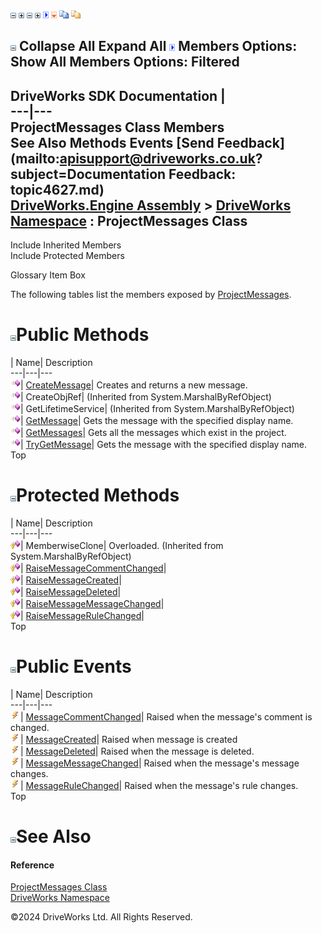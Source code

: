 ![](dotnetimages/collapse.gif) ![](dotnetimages/expand.gif) ![](dotnetimages/collapse.gif) ![](dotnetimages/expand.gif) ![](dotnetimages/drpdown.gif) ![](dotnetimages/drpdown_orange.gif) ![](dotnetimages/copycode.gif) ![](dotnetimages/copycodeHighlight.gif)

![](dotnetimages/collapse.gif) Collapse All Expand All ![](dotnetimages/drpdown.gif) Members Options: Show All  Members Options: Filtered   
---  
DriveWorks SDK Documentation  |   
---|---  
ProjectMessages Class Members   
See Also Methods Events [Send Feedback](mailto:apisupport@driveworks.co.uk?subject=Documentation Feedback: topic4627.md)  
[DriveWorks.Engine Assembly](topic2156.md) > [DriveWorks Namespace](topic2159.md) : ProjectMessages Class  
---  
  
Include Inherited Members    
Include Protected Members  


Glossary Item Box

The following tables list the members exposed by [ProjectMessages](topic4627.md).

# ![](dotnetimages/collapse.gif)Public Methods

| Name| Description  
---|---|---  
![Public Method](dotnetimages/publicMethod.gif)| [CreateMessage](topic4633.md)| Creates and returns a new message.   
![Public Method](dotnetimages/publicMethod.gif)| CreateObjRef|  (Inherited from System.MarshalByRefObject)  
![Public Method](dotnetimages/publicMethod.gif)| GetLifetimeService|  (Inherited from System.MarshalByRefObject)  
![Public Method](dotnetimages/publicMethod.gif)| [GetMessage](topic4634.md)| Gets the message with the specified display name.   
![Public Method](dotnetimages/publicMethod.gif)| [GetMessages](topic4635.md)| Gets all the messages which exist in the project.   
![Public Method](dotnetimages/publicMethod.gif)| [TryGetMessage](topic4641.md)| Gets the message with the specified display name.   
Top

# ![](dotnetimages/collapse.gif)Protected Methods

| Name| Description  
---|---|---  
![Protected Method](dotnetimages/protectedMethod.gif)| MemberwiseClone| Overloaded. (Inherited from System.MarshalByRefObject)  
![Protected Method](dotnetimages/protectedMethod.gif)| [RaiseMessageCommentChanged](topic4636.md)|   
![Protected Method](dotnetimages/protectedMethod.gif)| [RaiseMessageCreated](topic4637.md)|   
![Protected Method](dotnetimages/protectedMethod.gif)| [RaiseMessageDeleted](topic4638.md)|   
![Protected Method](dotnetimages/protectedMethod.gif)| [RaiseMessageMessageChanged](topic4639.md)|   
![Protected Method](dotnetimages/protectedMethod.gif)| [RaiseMessageRuleChanged](topic4640.md)|   
Top

# ![](dotnetimages/collapse.gif)Public Events

| Name| Description  
---|---|---  
![Public Event](dotnetimages/publicEvent.gif)| [MessageCommentChanged](topic4642.md)| Raised when the message's comment is changed.   
![Public Event](dotnetimages/publicEvent.gif)| [MessageCreated](topic4643.md)| Raised when message is created   
![Public Event](dotnetimages/publicEvent.gif)| [MessageDeleted](topic4644.md)| Raised when the message is deleted.   
![Public Event](dotnetimages/publicEvent.gif)| [MessageMessageChanged](topic4645.md)| Raised when the message's message changes.   
![Public Event](dotnetimages/publicEvent.gif)| [MessageRuleChanged](topic4646.md)| Raised when the message's rule changes.   
Top

# ![](dotnetimages/collapse.gif)See Also

#### Reference

[ProjectMessages Class](topic4627.md)   
[DriveWorks Namespace](topic2159.md)

©2024 DriveWorks Ltd. All Rights Reserved.
